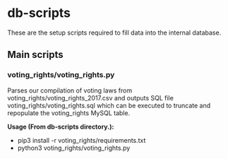 # db-scripts
These are the setup scripts required to fill data into the internal database.

## Main scripts
### voting_rights/voting_rights.py
Parses our compilation of voting laws from voting_rights/voting_rights_2017.csv and outputs SQL file voting_rights/voting_rights.sql which can be executed to truncate and repopulate the voting_rights MySQL table.

**Usage (From db-scripts directory.):**
* pip3 install -r voting_rights/requirements.txt
* python3 voting_rights/voting_rights.py
